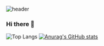 ![header](https://capsule-render.vercel.app/api?type=waving&color=338AFF&text=Waving!&fontAlign=80&fontAlignY=40&fontColor=FDFDFD)


### Hi there 👋

![Top Langs](https://github-readme-stats.vercel.app/api/top-langs/?username=Antarctica1&layout=compact&count_private=true)
[![Anurag's GitHub stats](https://github-readme-stats.vercel.app/api?username=Antarctica1&hide=stars,contribs&count_private=true)](https://github.com/Antarctica1/github-readme-stats)

<!--
시각화 관련 api 출처 : https://github.com/anuraghazra/github-readme-stats
-->

